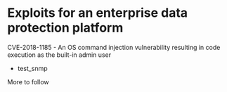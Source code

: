 # Exploits for an enterprise data protection platform

CVE-2018-1185 - An OS command injection vulnerability resulting in code execution as the built-in admin user
- test_snmp 

More to follow
